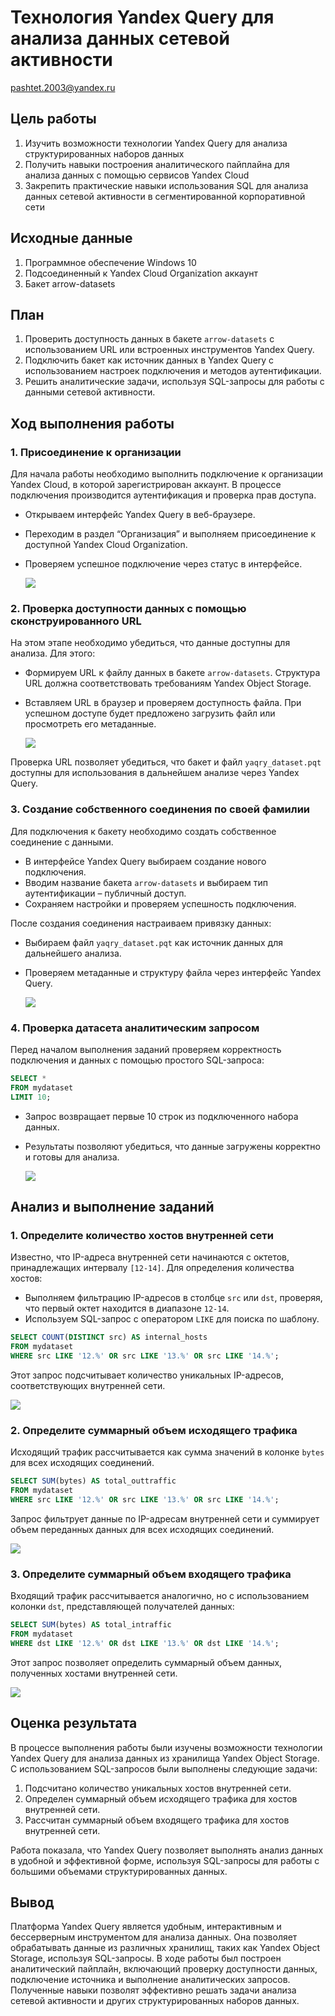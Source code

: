 # Технология Yandex Query для анализа данных сетевой активности
pashtet.2003@yandex.ru

## Цель работы

1.  Изучить возможности технологии Yandex Query для анализа
    структурированных наборов данных
2.  Получить навыки построения аналитического пайплайна для анализа
    данных с помощью сервисов Yandex Cloud
3.  Закрепить практические навыки использования SQL для анализа данных
    сетевой активности в сегментированной корпоративной сети

## Исходные данные

1.  Программное обеспечение Windows 10
2.  Подсоединенный к Yandex Cloud Organization аккаунт
3.  Бакет arrow-datasets

## План

1.  Проверить доступность данных в бакете `arrow-datasets` с
    использованием URL или встроенных инструментов Yandex Query.
2.  Подключить бакет как источник данных в Yandex Query с использованием
    настроек подключения и методов аутентификации.
3.  Решить аналитические задачи, используя SQL-запросы для работы с
    данными сетевой активности.

## Ход выполнения работы

### 1. Присоединение к организации

Для начала работы необходимо выполнить подключение к организации Yandex
Cloud, в которой зарегистрирован аккаунт. В процессе подключения
производится аутентификация и проверка прав доступа.

-   Открываем интерфейс Yandex Query в веб-браузере.

-   Переходим в раздел “Организация” и выполняем присоединение к
    доступной Yandex Cloud Organization.

-   Проверяем успешное подключение через статус в интерфейсе.

    ![](img/1.png)

### 2. Проверка доступности данных с помощью сконструированного URL

На этом этапе необходимо убедиться, что данные доступны для анализа. Для
этого:

-   Формируем URL к файлу данных в бакете `arrow-datasets`. Структура
    URL должна соответствовать требованиям Yandex Object Storage.

-   Вставляем URL в браузер и проверяем доступность файла. При успешном
    доступе будет предложено загрузить файл или просмотреть его
    метаданные.

    ![](img/2.png)

Проверка URL позволяет убедиться, что бакет и файл `yaqry_dataset.pqt`
доступны для использования в дальнейшем анализе через Yandex Query.

### 3. Создание собственного соединения по своей фамилии

Для подключения к бакету необходимо создать собственное соединение с
данными.

-   В интерфейсе Yandex Query выбираем создание нового подключения.
-   Вводим название бакета `arrow-datasets` и выбираем тип
    аутентификации – публичный доступ.
-   Сохраняем настройки и проверяем успешность подключения.

После создания соединения настраиваем привязку данных:

-   Выбираем файл `yaqry_dataset.pqt` как источник данных для
    дальнейшего анализа.

-   Проверяем метаданные и структуру файла через интерфейс Yandex Query.

    ![](img/3.png)

### 4. Проверка датасета аналитическим запросом

Перед началом выполнения заданий проверяем корректность подключения и
данных с помощью простого SQL-запроса:

``` sql
SELECT * 
FROM mydataset 
LIMIT 10;
```

-   Запрос возвращает первые 10 строк из подключенного набора данных.

-   Результаты позволяют убедиться, что данные загружены корректно и
    готовы для анализа.

    ![](img/5.png)

## Анализ и выполнение заданий

### 1. Определите количество хостов внутренней сети

Известно, что IP-адреса внутренней сети начинаются с октетов,
принадлежащих интервалу `[12-14]`. Для определения количества хостов:

-   Выполняем фильтрацию IP-адресов в столбце `src` или `dst`, проверяя,
    что первый октет находится в диапазоне `12-14`.
-   Используем SQL-запрос с оператором `LIKE` для поиска по шаблону.

``` sql
SELECT COUNT(DISTINCT src) AS internal_hosts
FROM mydataset
WHERE src LIKE '12.%' OR src LIKE '13.%' OR src LIKE '14.%';
```

Этот запрос подсчитывает количество уникальных IP-адресов,
соответствующих внутренней сети.

![](img/6.png)

### 2. Определите суммарный объем исходящего трафика

Исходящий трафик рассчитывается как сумма значений в колонке `bytes` для
всех исходящих соединений.

``` sql
SELECT SUM(bytes) AS total_outtraffic
FROM mydataset
WHERE src LIKE '12.%' OR src LIKE '13.%' OR src LIKE '14.%';
```

Запрос фильтрует данные по IP-адресам внутренней сети и суммирует объем
переданных данных для всех исходящих соединений.

![](img/7.png)

### 3. Определите суммарный объем входящего трафика

Входящий трафик рассчитывается аналогично, но с использованием колонки
`dst`, представляющей получателей данных:

``` sql
SELECT SUM(bytes) AS total_intraffic
FROM mydataset
WHERE dst LIKE '12.%' OR dst LIKE '13.%' OR dst LIKE '14.%';
```

Этот запрос позволяет определить суммарный объем данных, полученных
хостами внутренней сети.

![](img/8.png)

## Оценка результата

В процессе выполнения работы были изучены возможности технологии Yandex
Query для анализа данных из хранилища Yandex Object Storage. С
использованием SQL-запросов были выполнены следующие задачи:

1.  Подсчитано количество уникальных хостов внутренней сети.
2.  Определен суммарный объем исходящего трафика для хостов внутренней
    сети.
3.  Рассчитан суммарный объем входящего трафика для хостов внутренней
    сети.

Работа показала, что Yandex Query позволяет выполнять анализ данных в
удобной и эффективной форме, используя SQL-запросы для работы с большими
объемами структурированных данных.

## Вывод

Платформа Yandex Query является удобным, интерактивным и бессерверным
инструментом для анализа данных. Она позволяет обрабатывать данные из
различных хранилищ, таких как Yandex Object Storage, используя
SQL-запросы. В ходе работы был построен аналитический пайплайн,
включающий проверку доступности данных, подключение источника и
выполнение аналитических запросов. Полученные навыки позволят эффективно
решать задачи анализа сетевой активности и других структурированных
наборов данных.
